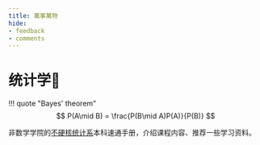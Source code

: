 ```yaml
---
title: 萬事萬物
hide:
- feedback
- comments
---
```


# 统计学🎲

!!! quote "Bayes' theorem"
	$$
    P(A\mid B) = \frac{P(B\mid A)P(A)}{P(B)}
    $$


非数学学院的<u>不硬核统计系</u>本科速通手册，介绍课程内容、推荐一些学习资料。